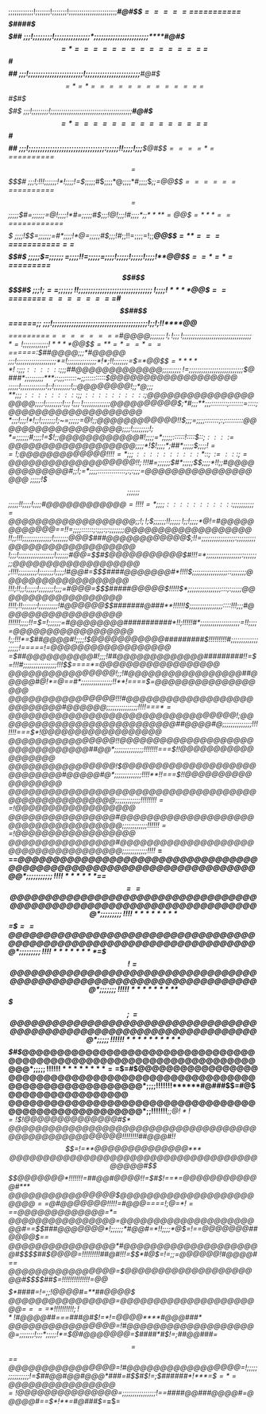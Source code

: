 

;;;;;;;;;;;;!;;;;;;;!;;;;;;;!;;;;;;;;;;;;;;;;;;;;;;;****#@#$$$======$==========$$$$$$$$$####$$$$$$##
;;;!;;;;;;;;!;;;;;;;;;;;;;;;*;;;;;;;;;;;;;;;;;;;;;;;****#@#$$$=*===============$$$$$$$$$$#$$$$$$$$##
;;;!;;;;;;;;*;;;;;;;;;;;;;;;!;;;;;;;;;;;;;;;;;;;;;;;****#@#$$$=*=*=============$$$$$$$$$$#$#$$$$$$#$
;;;!;;;;;;;;!;;;;;;;;;;;;;;;;;;;;;;;;;;;;;;;;;;;;;;;****#@#$$$=*===============$$$$$$$$$$#$$$$$$$$##
;;;!;;;;;;;;;;;;;;;;;;;;;;;;;;;;;;;;:;;;;;!!;;;;!;;;****$@#$$$====*==$=========$$=$$$$$$$$$$$$$$$$$#
;;;!;!!!;;;;;;!*!;;;;!=$*;;;;;#$;;;;*@;;;;*#;;;;$*;;****=@@$$$=======$=========$$=$$$$$$$$$$$$$$$$$$
;;;;;$#=;;;;;;=@!;;;;!*#=;;;;;#$;;;!*@!;;;!#;;;;$*;;****=@@$$$=***===$==========$=$$$$$$$$$$$$$$$$$$
;;;;!$$=;;;;;;=#*;;;;!*@=;;;;;#$;;;!*#*;;!!=;;;;=!;;*****@@$$$=**====$==========$==$$$$$$$$$$$$$$$#$
;;;;;$$=;;;;;;=$*;;;;!!=*;;;;;=;;;;!;;;;;!;;;;;!;;;;!****@@$$$==*=*==$========$$$$$$#$$$$$$$$$$$$$#$
;;;!;$==;;;;;;!!;;;;;;;;;;;;;;;;;;;;;;;;;;;;;;;!;;;;!****@@$$$===$====*===$========$#$$##$$======*;;
;;;!;;;;;;;;;;;;;;;;;;;;;;;;;;;;;;;;;;;;;;;;!;;!;!**!****@@$$$$**=========$========$#$@@@@;;;;;;;!;!
;;;!;;;;;;;;;;;;;;;;;;;;;;;;;;;;;;;;;*=!;;;;;;;;;;;;!****@@$$$$=**=*==*===$=====**:$##@@@@;;;*#@@@@@
;;;!;;;;;;;;;;;;;;;;;;;*=!;;;;;;;;;;;;;;*!*;!!;;;;;;;=$=*@@$$$=*****!~:;;;::::::;;;$##$@@@@@@@@@@@@@
;;;;;;;;;!=$;;;;;;;;;;;;;;;;;;;;;;;;;;$@###*;;;;;;;;;***;:;;;::::::~;;::::::::::$@@@@@@@@@@@@@@@@@@@
;;;;;!;;;;;;;;;;;;!;;!;;;**;;;;;*!;;$@@@@@@@@!;;*@;;;**;;;:::::::::;;::::::::::;@@@@@@@@@@@@@@@@@@@@
;;;;!;;;;;;;;!;;;!;;;!;;;;;;;;;;;;;$@@@@@@@@@@$;*#;;;**;;;::::::::;:::::::=::::;@@@@@@@@@@@@@@@@@@@@
*;;;!;;;!*!;;!;;;;;;;!;~=;;;;;=@!;;@@@@@@@@@@@@!!$;;;=*;;;;:::::::;:;::*:::*::::$@@@@@@@@@@@@@@@@@@@
;;;;!;;;;;;;;!;*=;;;;;;$#;;;;!=$!;;@@@@@@@@@@@@#!;;;;=*;;;;;::::::!::::$::;$::::=@@@@@@@@@@@@@@@@@@@
;;;;*!$$!;;;;*;##*;;;;;$$;;;;!==!;$@@@@@@@@@@@@@$!!!!=*;;;::::::::::*$::$;:=:::;=@@@@@@@@@@@@@@@@@@@
!!;!!!$#=;;;;;;$#*;;;;;$$;;;;*!!;;#@@@@@@@@@@@@@#;;!;=*;;;;::::::::::::::;:;:;;;=@@@@@@@@@@@@@@@@@@@
;;;;;!$$$;;;;;;$$*;;;;;!!;;;;!;;;;#$@@@@@@@@@@@@=!!!!=*;;;;:::::::::::;;;;;;;;;;=@@@@@@@@@@@@@@@@@@@
;;!;!;$$$;;;;;;!!;;;;;!;;!;;;;*@!=$#@@@@@@@@@@@@=*=!!=*;;;;::::::;:;;;:;:;;;;;;;*@@@@@@@@@@@@@@@@@@@
!!;;!!*!;;;;;;;;;;;;;;!;;;;;;;@@@$###@@@@@@@@@@@@$;!!=*;;;;;;;;;;;;;;;;:;;;;;;;;;@@@@@@@@@@@@@@@@@@@
!;;;!;;;;;;;;;;;;;;;;;!;;;;;;#@@=$$#$@@@@@@@@@@@$#!!!=*;;;;;;;;;;;;;;;;;:;;;;;;;;@@@@@@@@@@@@@@@@@@@
;!!!!;;;;;;;;;!;;;;;;;!;;;;!#@@#=$$$####@@@@@@@#*!!!!$*;;;;;;;;;;;;;;;;;::;;;;;;;@@@@@@@@@@@@@@@@@@@
!!!;!!;;!;;;;;!;;;;;;;!;;;=#@@@$=$$$$#####@@@@@$!!!!!$*;;;;;;;;;;;;;;;;:::;:;;;;;@@@@@@@@@@@@@@@@@@@
!!!!;!!;;;;;;;!;;;;;;;;;!#@@@@@@$$#######@###**!!!!!!$*;;;;;;;;;;;;;;;;::::!!!;;;#@@@@@@@@@@@@@@@@@@
!!!!!!;;;;!!*=$=!;;;;;;=#@@@@@@@@###########*!!;!!!!!#*;;;;;;;;;;;;;;;;;;;=!!;;;;=@@@@@@@@@@@@@@@@@@
!;;!!!*=$##@@@@#!;;;;!$@@@@@@@@@@@#########$!!!!!!!!!#*;;;;;;;;;;;;;;;;;;!=====*!=@@@@@@@@@@@@@@@@@@
*=$##@@@@@@@@@@#!;;;!##@@@@@@@@@@@@@#########!!=$=!!!#*;;;;;;;;;;;;;;;;!!!$$====*=@@@@@@@@@@@@@@@@@@
@@@@@@@@@@@@@@@@!;;!#@@@@@@@@@@@@@@@@@##@@@@@#@!*=@==#*;;;;;;;;;;;;;;;!!**!====$*=@@@@@@@@@@@@@@@@@@
@@@@@@@@@@@@@@@@!!!#@@@@@@@@@@@@@@@@@@@@@@@@@@@#@@@@@@*;;;;;;;;;;;;;;;!!*!!*===$*=@@@@@@@@@@@@@@@@@@
@@@@@@@@@@@@@@@@!;$@@@@@@@@@@@@@@@@@@@@@@@@@@@##@@@@#@*;;;;;;;;;;;;;;!!!!!!!===$*!@@@@@@@@@@@@@@@@@@
@@@@@@@@@@@@@@@@!!@@@@@@@@@@@@@@@@@@@@@@@@@@@@@@@@##@@*;;;;;;;;;;;;;;!!!!!!!===$!!@@@@@@@@@@@@@@@@@@
@@@@@@@@@@@@@@@@!$@@@@@@@@@@@@@@@@@@@@@@@@@@@@#@@@@@#@*;;;;;;;;;;;;;!!!!**!!===$!!@@@@@@@@@@@@@@@@@@
@@@@@@@@@@@@@@@@*@@@@@@@@@@@@@@@@@@@@@@@@@@@@@@@@@@@@@*;;;;;;;;;;;;!!!!!*!!!$==$*!@@@@@@@@@@@@@@@@@@
@@@@@@@@@@@@@@@@#@@@@@@@@@@@@@@@@@@@@@@@@@@@@@@@@@@@@@*;;;;;;;;;;;;!!!*!*!!*$==$*!@@@@@@@@@@@@@@@@@@
@@@@@@@@@@@@@@@@#@@@@@@@@@@@@@@@@@@@@@@@@@@@@@@@@@@@@@*;;;;;;;;;;;;!!!!*****$==$=*$@@@@@@@@@@@@@@@@@
@@@@@@@@@@@@@@@@@@@@@@@@@@@@@@@@@@@@@@@@@@@@@@@@@@@@@@*;;;;;;;;;;;!!!!******$==$$==@@@@@@@@@@@@@@@@@
@@@@@@@@@@@@@@@@@@@@@@@@@@@@@@@@@@@@@@@@@@@@@@@@@@@@@@*;;;;;;;;;!!!!********$$=$$==@@@@@@@@@@@@@@@@@
@@@@@@@@@@@@@@@@@@@@@@@@@@@@@@@@@@@@@@@@@@@@@@@@@@@@@@*;;;;;;;;;!!!!********$=$$$!=@@@@@@@@@@@@@@@@@
@@@@@@@@@@@@@@@@@@@@@@@@@@@@@@@@@@@@@@@@@@@@@@@@@@@@@@*;;;;;;;!!!!!*********$$$$$;=@@@@@@@@@@@@@@@@@
@@@@@@@@@@@@@@@@@@@@@@@@@@@@@@@@@@@@@@@@@@@@@@@@@@@@@@*;;;;;!!!!!!**********$$$#$*$@@@@@@@@@@@@@@@@@
@@@@@@@@@@@@@@@@@@@@@@@@@@@@@@@@@@@@@@@@@@@@@@@@@@@@@@*;;;;;!!!!!!********==$$$=$#$@@@@@@@@@@@@@@@@@
@@@@@@@@@@@@@@@@@@@@@@@@@@@@@@@@@@@@@@@@@@@@@@@@@@@@@@*;;;;!!!!!!!******#@###$$=#@$@@@@@@@@@@@@@@@@@
@@@@@@@@@@@@@@@@@@@@@@@@@@@@@@@@@@@@@@@@@@@@@@@@@@@@@@*;;!!!!!!!*****;;$@!*!$$=!$$!@@@@@@@@@@@@@@#$*
@@@@@@@@@@@@@@@@@@@@@@@@@@@@@@@@@@@@@@@@@@@@@@@@@@@@@@*!!!!!!!!***##@@@#!**!$$=!=**@@@@@@@@@@@@@@***
@@@@@@@@@@@@@@@@@@@@@@@@@@@@@@@@@@@@@@@@@@#$$$$@@@@@@@*!!!!!!!=##@@#@@@@!!=$#*$!==*=@@@@@@@@@@@@#***
@@@@@@@@@@@@@@@@$@@@@@@@@@@@@@@@@@@@@@@@@$==$@#@@@@@@@*!!!!!**=#@@@=*===*!;@=$*!==$=@@@@@@@@@@@@@=*=
@@@@@@@@@@@@@@@@=@@@@@@@@@@@@@@@@@@@@@@#==$$###@@@@@@@*!;;;;;;*#@@#=*!!;;;;*@$=!=**=@@@@@@@##@@@@$==
@@@@@@@@@@@@@@@@*#@@@@@@@@@@@@@@@@@@@@@#$$$$##$@@@@=*!!!!!!!!!*##@#*!!!=$$*#@$=!=;;=@@@@@@*!#@@@@#==
@@@@@@@@@@@@@@@@=$@@@@@@@@@@@@@@@@@@@@@#$$$$##$=!*!!!!!!!!!!!!!=$@@$$$$$$*####=!=;;!@@@@#=**##@@@@$*
@@@@@@@@@@@@@@@@=*@@@@@@@@@@@@@@@@@@@@@@=$===$$*!!!!!!!!!!;!*!$#@@@@##===###@#$!=*!=@@@@****#@@@###*
@@@@@@@@@@@@@@@@=!#@@@@@@@@@@@@@@@@@@@@=;;;;;;;!;;;*;;;;;!*=$@#@@@@@@@=$####*#$!=;##@@###=$$=$$$=$=*
@@@@@@@@@@@@@@@@=!#@@@@@@@@@@@@@@@@@=!;;;;;;;;;;;;;;;!=**$##@@#@@#@@@*###=#$$#$!=;$######*!***=$$=*=
@@@@@@@@@@@@@@@@=!$@@@@@@@@@@@@@@@=;;;;;;;;;;;;;;;;!==####@@###@@@@#=@@@@@#==$*!**=#@###$**=***=**$=
